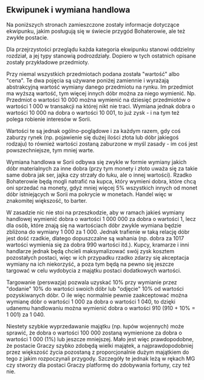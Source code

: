 ## Ekwipunek i wymiana handlowa

Na poniższych stronach zamieszczone zostały informacje dotyczące ekwipunku, jakim posługują się w świecie przygód Bohaterowie, ale też zwykłe postacie. 

Dla przejrzystości przeglądu każda kategoria ekwipunku stanowi oddzielny rozdział, a jej typy stanowią podrozdziały. Dopiero w tych ostatnich opisane zostały przykładowe przedmioty.

Przy niemal wszystkich przedmiotach podana została "wartość" albo "cena". Te dwa pojęcia są używane poniżej zamiennie i wyrażają abstrakcyjną wartość wymiany danego przedmiotu na rynku. Im przedmiot ma wyższą wartość, tym więcej innych dóbr można za niego wymienić. Np. Przedmiot o wartości 10 000 można wymienić na dziesięć przedmiotów o wartości 1 000 w transakcji na której nikt nie traci. Wymiana jednak dobra o wartości 10 000 na dobra o wartości 10 001, to już zysk - i na tym też polega robienie interesów w Sorii.

Wartości te są jednak ogólno-poglądowe i za każdym razem, gdy coś zaburzy rynek (np. pojawienie się dużej ilości złota lub dóbr jakiegoś rodzaju) to również wartości zostaną zaburzone w myśl zasady - im coś jest powszechniejsze, tym mniej warte. 

Wymiana handlowa w Sorii odbywa się zwykle w formie wymiany jakich dóbr materialnych za inne dobra (przy tym monety i złoto uważa się za takie same dobra jak ser, jajka czy strzały do łuku, ale o innej wartości). Rzadko Bohaterowie będą mogli natrafić na kupca, który wymieni dobra, które chcą oni sprzedać na monety, gdyż mniej więcej 5% wszystkich innych od monet dóbr istniejących w Sorii ma pokrycie w monetach. Handel więc w znakomitej większość, to barter.

W zasadzie nic nie stoi na przeszkodzie, aby w ramach jakieś wymiany handlowej wymienić dobra o wartości 1 000 000 za dobra o wartości 1, lecz dla osób, które znają się na wartościach dóbr zwykle wymiana będzie zbliżona do wymiany 1 000 za 1 000. Jednak trafienie w taką relację dóbr jest dość rzadkie, dlatego dopuszczalne są wahania (np. dobra za 1017 wartości wymienia się za dobra 990 wartości itd.). Kupcy, kramarze i inni handlarze jednak będą chcieli maksymalizować swój zysk kosztem pozostałych postaci, więc w ich przypadku rzadko zdarzy się akceptacja wymiany na ich niekorzyść, a poza tym będą na pewno się jeszcze targować w celu wydobycia z majątku postaci dodatkowych wartości. 

Targowanie (perswazja) pozwala uzyskać 10% przy wymianie przez "dodanie" 10% do wartości swoich dóbr lub "odjęcie" 10% od wartości pozyskiwanych dóbr. O ile więc normalnie pewnie zaakceptować można wymianę dóbr o wartości 1 000 za dobra o wartości 1 040, to dzięki udanemu handlowaniu można wymienić dobra o wartości 910 (910 + 10% = 1 001) za 1 040. 

Niestety szybkie wyprzedawanie majątku (np. łupów wojennych) może sprawić, że dobra o wartości 100 000 zostaną wymienione za dobra o wartości 1 000 (1%) lub jeszcze mniejszej. Mało jest więc prawdopodobne, że postacie Graczy szybko zdobędą wielki majątek, a najprawdopodobniej przez większość życia pozostaną z proporcjonalnie dużym majątkiem do tego z jakim rozpoczynali przygody. Szczegóły te jednak leżą w rękach MG czy stworzy dla postaci Graczy platformę do zdobywania fortuny, czy też nie.